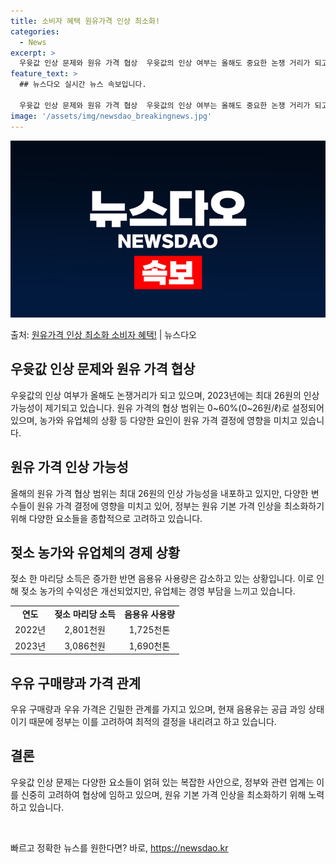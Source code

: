 ```yaml
---
title: 소비자 혜택 원유가격 인상 최소화!
categories:
  - News
excerpt: >
  우윳값 인상 문제와 원유 가격 협상  우윳값의 인상 여부는 올해도 중요한 논쟁 거리가 되고 있습니다. 우윳값…
feature_text: >
  ## 뉴스다오 실시간 뉴스 속보입니다.

  우윳값 인상 문제와 원유 가격 협상  우윳값의 인상 여부는 올해도 중요한 논쟁 거리가 되고 있습니다. 우윳값…
image: '/assets/img/newsdao_breakingnews.jpg'
---
```


![뉴스다오 속보](/assets/img/newsdao_breakingnews.jpg)

<p>출처: <a href="https://newsdao.kr/4041" rel="dofollow">원유가격 인상 최소화 소비자 혜택!</a> | 뉴스다오</p>

<h2 data-ke-size="size26">우윳값 인상 문제와 원유 가격 협상</h2>
우윳값의 인상 여부가 올해도 논쟁거리가 되고 있으며, 2023년에는 최대 26원의 인상 가능성이 제기되고 있습니다. 원유 가격의 협상 범위는 0~60%(0~26원/ℓ)로 설정되어 있으며, 농가와 유업체의 상황 등 다양한 요인이 원유 가격 결정에 영향을 미치고 있습니다.

<h2 data-ke-size="size26">원유 가격 인상 가능성</h2>
올해의 원유 가격 협상 범위는 최대 26원의 인상 가능성을 내포하고 있지만, 다양한 변수들이 원유 가격 결정에 영향을 미치고 있어, 정부는 원유 기본 가격 인상을 최소화하기 위해 다양한 요소들을 종합적으로 고려하고 있습니다.

<h2 data-ke-size="size26">젖소 농가와 유업체의 경제 상황</h2>
젖소 한 마리당 소득은 증가한 반면 음용유 사용량은 감소하고 있는 상황입니다. 이로 인해 젖소 농가의 수익성은 개선되었지만, 유업체는 경영 부담을 느끼고 있습니다.

<table>
  <tr>
    <td style="text-align: center; height: 17px;"><b>연도</b></td>
    <td style="text-align: center; height: 17px;"><b>젖소 마리당 소득</b></td>
    <td style="text-align: center; height: 17px;"><b>음용유 사용량</b></td>
  </tr>
  <tr>
    <td style="text-align: center; height: 17px;">2022년</td>
    <td style="text-align: center; height: 17px;">2,801천원</td>
    <td style="text-align: center; height: 17px;">1,725천톤</td>
  </tr>
  <tr>
    <td style="text-align: center; height: 17px;">2023년</td>
    <td style="text-align: center; height: 17px;">3,086천원</td>
    <td style="text-align: center; height: 17px;">1,690천톤</td>
  </tr>
</table>

<h2 data-ke-size="size26">우유 구매량과 가격 관계</h2>
우유 구매량과 우유 가격은 긴밀한 관계를 가지고 있으며, 현재 음용유는 공급 과잉 상태이기 때문에 정부는 이를 고려하여 최적의 결정을 내리려고 하고 있습니다.

<h2 data-ke-size="size26">결론</h2>
우윳값 인상 문제는 다양한 요소들이 얽혀 있는 복잡한 사안으로, 정부와 관련 업계는 이를 신중히 고려하여 협상에 임하고 있으며, 원유 기본 가격 인상을 최소화하기 위해 노력하고 있습니다.

<p data-ke-size="size16">&nbsp;</p> 

빠르고 정확한 뉴스를 원한다면? 바로, <a href="https://newsdao.kr" rel="dofollow">https://newsdao.kr</a>


